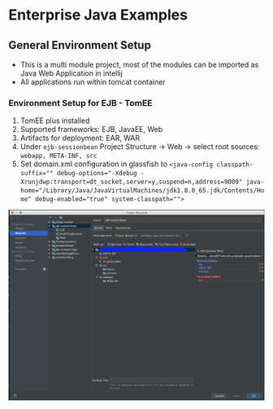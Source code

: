 # Enterprise Java Examples

## General Environment Setup
* This is a multi module project, most of the modules can be imported as Java Web Application in intellij
* All applications run within tomcat container

### Environment Setup for EJB - TomEE
1. TomEE plus installed
1. Supported frameworks: EJB, JavaEE, Web
1. Artifacts for deployment: EAR, WAR
1. Under `ejb-sessionbean` Project Structure -> Web -> select root sources: `webapp, META-INF, src`
1. Set domain.xml configuration in glassfish to `<java-config classpath-suffix="" debug-options="-Xdebug -Xrunjdwp:transport=dt_socket,server=y,suspend=n,address=9009" java-home="/Library/Java/JavaVirtualMachines/jdk1.8.0_65.jdk/Contents/Home" debug-enabled="true" system-classpath="">`

![image](docs/screenshots/RuntimeConfig.png)